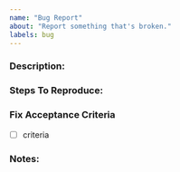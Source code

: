 ```yaml
---
name: "Bug Report"
about: "Report something that's broken."
labels: bug
---
```


### Description:


### Steps To Reproduce:


### Fix Acceptance Criteria

- [ ] criteria

### Notes:
